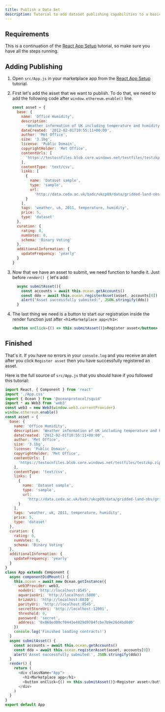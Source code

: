 ```yaml
---
title: Publish a Data Set
description: Tutorial to add dataset publishing capabilities to a basic React app.
---
```


## Requirements

This is a continuation of the [React App Setup](/tutorials/react-setup) tutorial, so make sure you have all the steps running.

## Adding Publishing

1. Open `src/App.js` in your marketplace app from the [React App Setup](/tutorials/react-setup) tutorial.
2. First let's add the asset that we want to publish. To do that, we need to add the following code after `window.ethereum.enable()` line.

   ```javascript
   const asset = {
     base: {
       name: 'Office Humidity',
       description:
         'Weather information of UK including temperature and humidity',
       dateCreated: '2012-02-01T10:55:11+00:00',
       author: 'Met Office',
       size: '3.1bg',
       license: 'Public Domain',
       copyrightHolder: 'Met Office',
       contentUrls: [
         'https://testocnfiles.blob.core.windows.net/testfiles/testzkp.zip'
       ],
       contentType: 'text/csv',
       links: [
         {
           name: 'Dataset sample',
           type: 'sample',
           url:
             'http://data.ceda.ac.uk/badc/ukcp09/data/gridded-land-obs/gridded-land-obs-daily/'
         }
       ],
       tags: 'weather, uk, 2011, temperature, humidity',
       price: 5,
       type: 'dataset'
     },
     curation: {
       rating: 0,
       numVotes: 0,
       schema: 'Binary Voting'
     },
     additionalInformation: {
       updateFrequency: 'yearly'
     }
   }
   ```

3. Now that we have an asset to submit, we need function to handle it. Just before `render() {` let's add:

   ```javascript
     async submitAsset(){
       const accounts = await this.ocean.getAccounts()
       const ddo = await this.ocean.registerAsset(asset, accounts[0])
       alert("Asset successfully submited:", JSON.stringify(ddo))
     }
   ```

4. The last thing we need is a button to start our registration inside the render function just after `<h1>Marketplace app</h1>`:

   ```jsx
   <button onClick={() => this.submitAsset()}>Register asset</button>
   ```

## Finished

That's it. If you have no errors in your `console.log` and you receive an alert after you click `Register asset` then you have successfully registered an asset.

Here is the full source of `src/App.js` that you should have if you followed this tutorial:

```javascript
import React, { Component } from 'react'
import './App.css'
import { Ocean } from '@oceanprotocol/squid'
import * as Web3 from 'web3'
const web3 = new Web3(window.web3.currentProvider)
window.ethereum.enable()
const asset = {
  base: {
    name: 'Office Humidity',
    description: 'Weather information of UK including temperature and humidity',
    dateCreated: '2012-02-01T10:55:11+00:00',
    author: 'Met Office',
    size: '3.1bg',
    license: 'Public Domain',
    copyrightHolder: 'Met Office',
    contentUrls: [
      'https://testocnfiles.blob.core.windows.net/testfiles/testzkp.zip'
    ],
    contentType: 'text/csv',
    links: [
      {
        name: 'Dataset sample',
        type: 'sample',
        url:
          'http://data.ceda.ac.uk/badc/ukcp09/data/gridded-land-obs/gridded-land-obs-daily/'
      }
    ],
    tags: 'weather, uk, 2011, temperature, humidity',
    price: 5,
    type: 'dataset'
  },
  curation: {
    rating: 0,
    numVotes: 0,
    schema: 'Binary Voting'
  },
  additionalInformation: {
    updateFrequency: 'yearly'
  }
}
class App extends Component {
  async componentDidMount() {
    this.ocean = await new Ocean.getInstance({
      web3Provider: web3,
      nodeUri: 'http://localhost:8545',
      aquariusUri: 'http://localhost:5000',
      brizoUri: 'http://localhost:8030',
      parityUri: 'http://localhost:8545',
      secretStoreUri: 'http://localhost:12001',
      threshold: 0,
      password: 'secret',
      address: '0x068ed00cf0441e4829d9784fcbe7b9e26d4bd8d0'
    })
    console.log('Finished loading contracts!')
  }
  async submitAsset() {
    const accounts = await this.ocean.getAccounts()
    const ddo = await this.ocean.registerAsset(asset, accounts[0])
    alert('Asset successfully submited:', JSON.stringify(ddo))
  }
  render() {
    return (
      <div className="App">
        <h1>Marketplace app</h1>
        <button onClick={() => this.submitAsset()}>Register asset</button>
      </div>
    )
  }
}
export default App
```
